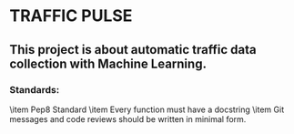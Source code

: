 # TRAFFIC PULSE

## This project is about automatic traffic data collection with Machine Learning.

### Standards:
\item Pep8 Standard
\item Every function must have a docstring
\item Git messages and code reviews should be written in minimal form.